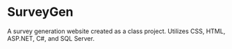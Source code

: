 # SurveyGen
A survey generation website created as a class project. Utilizes CSS, HTML, ASP.NET, C#, and SQL Server.
